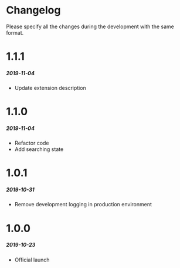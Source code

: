 # Changelog
Please specify all the changes during the development with the same format.

# 1.1.1
##### _2019-11-04_
- Update extension description

# 1.1.0
##### _2019-11-04_
- Refactor code
- Add searching state

# 1.0.1
##### _2019-10-31_
- Remove development logging in production environment

# 1.0.0
##### _2019-10-23_
- Official launch